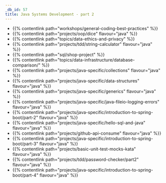 ```yaml
---
_db_id: 57
title: Java Systems Development - part 2
---
```


- {{% contentlink path="workshops/general-coding-best-practices" %}}
- {{% contentlink path="projects/oop/dice" flavour="java" %}}
- {{% contentlink path="topics/data-ethics-and-privacy" %}}
- {{% contentlink path="projects/tdd/string-calculator" flavour="java" %}}
- {{% contentlink path="sql/shop-project" %}}
- {{% contentlink path="topics/data-infrastructure/database-comparison/" %}}
- {{% contentlink path="projects/java-specific/collections" flavour="java" %}}
- {{% contentlink path="projects/java-specific/data-structures" flavour="java" %}}
- {{% contentlink path="projects/java-specific/generics" flavour="java" %}}
- {{% contentlink path="projects/java-specific/java-fileio-logging-errors" flavour="java" %}}
- {{% contentlink path="projects/java-specific/introduction-to-spring-boot/part-2" flavour="java" %}}
- {{% contentlink path="projects/java-specific/hello-sql-and-java" flavour="java" %}}
- {{% contentlink path="projects/github-api-consume" flavour="java" %}}
- {{% contentlink path="projects/java-specific/introduction-to-spring-boot/part-3" flavour="java" %}}
- {{% contentlink path="projects/basic-unit-test-mocks-kata" flavour="java" %}}
- {{% contentlink path="projects/tdd/password-checker/part2" flavour="java" %}}
- {{% contentlink path="projects/java-specific/introduction-to-spring-boot/part-4" flavour="java" %}}